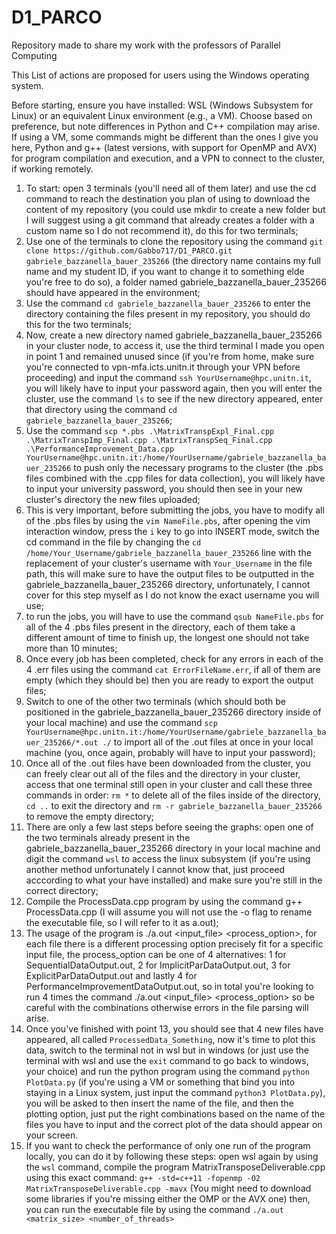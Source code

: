 # D1_PARCO
Repository made to share my work with the professors of Parallel Computing 

This List of actions are proposed for users using the Windows operating system.

Before starting, ensure you have installed: WSL (Windows Subsystem for Linux) or an equivalent Linux environment (e.g., a VM). Choose based on preference, but note differences in Python and C++ compilation may arise. If using a VM, some commands might be different than the ones I give you here, Python and g++ (latest versions, with support for OpenMP and AVX) for program compilation and execution, and a VPN to connect to the cluster, if working remotely.
1) To start: open 3 terminals (you'll need all of them later) and use the cd command to reach the destination you plan of using to download the content of my repository (you could use mkdir to create a new folder but I will suggest using a git command that already creates a folder with a custom name so I do not recommend it), do this for two terminals;
2) Use one of the terminals to clone the repository using the command ```git clone https://github.com/Gabbo717/D1_PARCO.git gabriele_bazzanella_bauer_235266``` (the directory name contains my full name and my student ID, if you want to change it to something elde you're free to do so), a folder named gabriele_bazzanella_bauer_235266 should have appeared in the environment;
3) Use the command ```cd gabriele_bazzanella_bauer_235266``` to enter the directory containing the files present in my repository, you should do this for the two terminals;
4) Now, create a new directory named gabriele_bazzanella_bauer_235266 in your cluster node, to access it, use the third terminal I made you open in point 1 and remained unused since (if you're from home, make sure you're connected to vpn-mfa.icts.unitn.it through your VPN before proceeding) and input the command ```ssh YourUsername@hpc.unitn.it```, you will likely have to input your password again, then you will enter the cluster, use the command ```ls``` to see if the new directory appeared, enter that directory using the command ```cd gabriele_bazzanella_bauer_235266```;
5) Use the command   ```scp *.pbs .\MatrixTranspExpl_Final.cpp .\MatrixTranspImp_Final.cpp .\MatrixTranspSeq_Final.cpp .\PerformanceImprovement_Data.cpp YourUsername@hpc.unitn.it:/home/YourUsername/gabriele_bazzanella_bauer_235266``` to push only the necessary programs to the cluster (the .pbs files combined with the .cpp files for data collection), you will likely have to input your university password, you should then see in your new cluster's directory the new files uploaded;
6) This is very important, before submitting the jobs, you have to modify all of the .pbs files by using the ```vim NameFile.pbs```, after opening the vim interaction window, press the ```i``` key to go into INSERT mode, switch the cd command in the file by changing the ```cd /home/Your_Username/gabriele_bazzanella_bauer_235266``` line with the replacement of your cluster's username with ```Your_Username``` in the file path, this will make sure to have the output files to be outputted in the gabriele_bazzanella_bauer_235266 directory, unfortunately, I cannot cover for this step myself as I do not know the exact username you will use;
7) to run the jobs, you will have to use the command ```qsub NameFile.pbs``` for all of the 4 .pbs files present in the directory, each of them take a different amount of time to finish up, the longest one should not take more than 10 minutes;
8) Once every job has been completed, check for any errors in each of the 4 .err files using the command ```cat ErrorFileName.err```, if all of them are empty (which they should be) then you are ready to export the output files;
9) Switch to one of the other two terminals (which should both be positioned in the gabriele_bazzanella_bauer_235266 directory inside of your local machine) and use the command ```scp YourUsername@hpc.unitn.it:/home/YourUsername/gabriele_bazzanella_bauer_235266/*.out ./``` to import all of the .out files at once in your local machine (you, once again, probably will have to input your password);
10) Once all of the .out files have been downloaded from the cluster, you can freely clear out all of the files and the directory in your cluster, access that one terminal still open in your cluster and call these three commands in order: ```rm *``` to delete all of the files inside of the directory, ```cd ..``` to exit the directory and ```rm -r gabriele_bazzanella_bauer_235266``` to remove the empty directory;
11) There are only a few last steps before seeing the graphs: open one of the two terminals already present in the gabriele_bazzanella_bauer_235266 directory in your local machine and digit the command ```wsl``` to access the linux subsystem (if you're using another method unfortunately I cannot know that, just proceed acccording to what your have installed) and make sure you're still in the correct directory;
12) Compile the ProcessData.cpp program by using the command g++ ProcessData.cpp (I will assume you will not use the -o flag to rename the executable file, so I will refer to it as a.out);
13) The usage of the program is ./a.out <input_file> <process_option>, for each file there is a different processing option precisely fit for a specific input file, the process_option can be one of 4 alternatives: 1 for SequentialDataOutput.out, 2 for ImplicitParDataOutput.out, 3 for ExplicitParDataOutput.out and lastly 4 for PerformanceImprovementDataOutput.out, so in total you're looking to run 4 times the command ./a.out <input_file> <process_option> so be careful with the combinations otherwise errors in the file parsing will arise.
14) Once you've finished with point 13, you should see that 4 new files have appeared, all called ```ProcessedData_Something```, now it's time to plot this data, switch to the terminal not in wsl but in windows (or just use the terminal with wsl and use the ```exit``` command to go back to windows, your choice) and run the python program using the command ```python PlotData.py``` (if you're using a VM or something that bind you into staying in a Linux system, just input the command ```python3 PlotData.py```), you will be asked to then insert the name of the file, and then the plotting option, just put the right combinations based on the name of the files you have to input and the correct plot of the data should appear on your screen.
15) If you want to check the performance of only one run of the program locally, you can do it by following these steps: open wsl again by using the ```wsl``` command, compile the program MatrixTransposeDeliverable.cpp using this exact command: ```g++ -std=c++11 -fopenmp -O2 MatrixTransposeDeliverable.cpp -mavx``` (You might need to download some libraries if you're missing either the OMP or the AVX one) then, you can run the executable file by using the command ```./a.out <matrix_size> <number_of_threads>```
